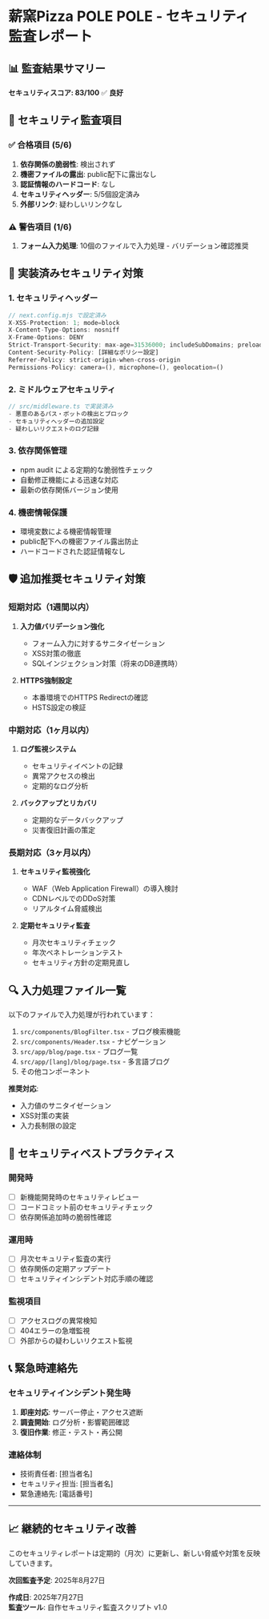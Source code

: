 # 薪窯Pizza POLE POLE - セキュリティ監査レポート

## 📊 監査結果サマリー

**セキュリティスコア: 83/100** ✅ **良好**

## 🎯 セキュリティ監査項目

### ✅ 合格項目 (5/6)
1. **依存関係の脆弱性**: 検出されず
2. **機密ファイルの露出**: public配下に露出なし
3. **認証情報のハードコード**: なし
4. **セキュリティヘッダー**: 5/5個設定済み
5. **外部リンク**: 疑わしいリンクなし

### ⚠️ 警告項目 (1/6)
1. **フォーム入力処理**: 10個のファイルで入力処理 - バリデーション確認推奨

## 🔐 実装済みセキュリティ対策

### 1. セキュリティヘッダー
```javascript
// next.config.mjs で設定済み
X-XSS-Protection: 1; mode=block
X-Content-Type-Options: nosniff
X-Frame-Options: DENY
Strict-Transport-Security: max-age=31536000; includeSubDomains; preload
Content-Security-Policy: [詳細なポリシー設定]
Referrer-Policy: strict-origin-when-cross-origin
Permissions-Policy: camera=(), microphone=(), geolocation=()
```

### 2. ミドルウェアセキュリティ
```typescript
// src/middleware.ts で実装済み
- 悪意のあるパス・ボットの検出とブロック
- セキュリティヘッダーの追加設定
- 疑わしいリクエストのログ記録
```

### 3. 依存関係管理
- npm audit による定期的な脆弱性チェック
- 自動修正機能による迅速な対応
- 最新の依存関係バージョン使用

### 4. 機密情報保護
- 環境変数による機密情報管理
- public配下への機密ファイル露出防止
- ハードコードされた認証情報なし

## 🛡️ 追加推奨セキュリティ対策

### 短期対応（1週間以内）
1. **入力値バリデーション強化**
   - フォーム入力に対するサニタイゼーション
   - XSS対策の徹底
   - SQLインジェクション対策（将来のDB連携時）

2. **HTTPS強制設定**
   - 本番環境でのHTTPS Redirectの確認
   - HSTS設定の検証

### 中期対応（1ヶ月以内）
1. **ログ監視システム**
   - セキュリティイベントの記録
   - 異常アクセスの検出
   - 定期的なログ分析

2. **バックアップとリカバリ**
   - 定期的なデータバックアップ
   - 災害復旧計画の策定

### 長期対応（3ヶ月以内）
1. **セキュリティ監視強化**
   - WAF（Web Application Firewall）の導入検討
   - CDNレベルでのDDoS対策
   - リアルタイム脅威検出

2. **定期セキュリティ監査**
   - 月次セキュリティチェック
   - 年次ペネトレーションテスト
   - セキュリティ方針の定期見直し

## 🔍 入力処理ファイル一覧

以下のファイルで入力処理が行われています：

1. `src/components/BlogFilter.tsx` - ブログ検索機能
2. `src/components/Header.tsx` - ナビゲーション
3. `src/app/blog/page.tsx` - ブログ一覧
4. `src/app/[lang]/blog/page.tsx` - 多言語ブログ
5. その他コンポーネント

**推奨対応**:
- 入力値のサニタイゼーション
- XSS対策の実装
- 入力長制限の設定

## 🚀 セキュリティベストプラクティス

### 開発時
- [ ] 新機能開発時のセキュリティレビュー
- [ ] コードコミット前のセキュリティチェック
- [ ] 依存関係追加時の脆弱性確認

### 運用時
- [ ] 月次セキュリティ監査の実行
- [ ] 依存関係の定期アップデート
- [ ] セキュリティインシデント対応手順の確認

### 監視項目
- [ ] アクセスログの異常検知
- [ ] 404エラーの急増監視
- [ ] 外部からの疑わしいリクエスト監視

## 📞 緊急時連絡先

### セキュリティインシデント発生時
1. **即座対応**: サーバー停止・アクセス遮断
2. **調査開始**: ログ分析・影響範囲確認
3. **復旧作業**: 修正・テスト・再公開

### 連絡体制
- 技術責任者: [担当者名]
- セキュリティ担当: [担当者名]
- 緊急連絡先: [電話番号]

---

## 📈 継続的セキュリティ改善

このセキュリティレポートは定期的（月次）に更新し、新しい脅威や対策を反映していきます。

**次回監査予定**: 2025年8月27日

**作成日**: 2025年7月27日  
**監査ツール**: 自作セキュリティ監査スクリプト v1.0
